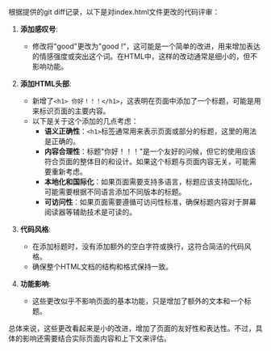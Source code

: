 根据提供的git diff记录，以下是对index.html文件更改的代码评审：

1. **添加感叹号**:
   - 修改将"good"更改为"good !"，这可能是一个简单的改进，用来增加表达的情感强度或突出这个词。在HTML中，这样的改动通常是细小的，但不影响功能。

2. **添加HTML头部**:
   - 新增了`<h1> 你好！！！</h1>`，这表明在页面中添加了一个标题，可能是用来标识页面的主要内容。
   - 以下是关于这个添加的几点考虑：
     - **语义正确性**：`<h1>`标签通常用来表示页面或部分的标题，这里的用法是正确的。
     - **内容合理性**：标题"你好！！！"是一个友好的问候，但它的使用应该符合页面的整体目的和设计。如果这个标题与页面内容无关，可能需要重新考虑。
     - **本地化和国际化**：如果页面需要支持多语言，标题应该支持国际化，可能需要根据不同语言添加不同版本的标题。
     - **可访问性**：如果页面需要遵循可访问性标准，确保标题内容对于屏幕阅读器等辅助技术是可读的。

3. **代码风格**:
   - 在添加标题时，没有添加额外的空白字符或换行，这符合简洁的代码风格。
   - 确保整个HTML文档的结构和格式保持一致。

4. **功能影响**:
   - 这些更改似乎不影响页面的基本功能，只是增加了额外的文本和一个标题。

总体来说，这些更改看起来是小的改进，增加了页面的友好性和表达性。不过，具体的影响还需要结合实际页面内容和上下文来评估。